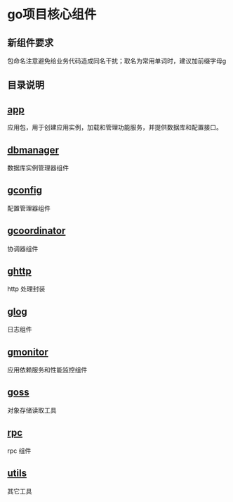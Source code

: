 # go项目核心组件

## 新组件要求
包命名注意避免给业务代码造成同名干扰；取名为常用单词时，建议加前缀字母g

## 目录说明
## [app](./app)
应用包，用于创建应用实例，加载和管理功能服务，并提供数据库和配置接口。

## [dbmanager](./dbmanager)
数据库实例管理器组件

## [gconfig](./gconfig)
配置管理器组件

## [gcoordinator](./gcoordinator)
协调器组件

## [ghttp](./ghttp)
http 处理封装

## [glog](./glog)
日志组件

## [gmonitor](./gmonitor)
应用依赖服务和性能监控组件

## [goss](./goss)
对象存储读取工具

## [rpc](./rpc)
rpc 组件

## [utils](./utils)
其它工具